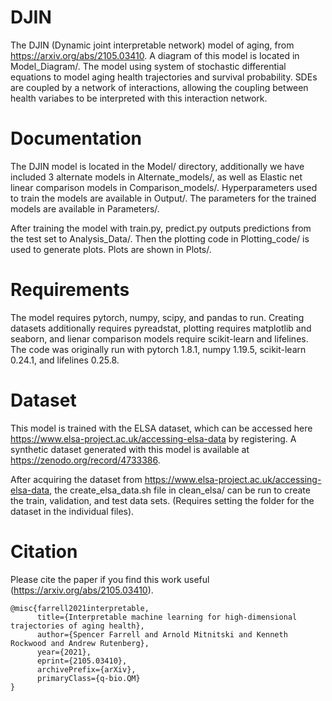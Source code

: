 # DJIN
The DJIN (Dynamic joint interpretable network) model of aging, from https://arxiv.org/abs/2105.03410. A diagram of this model is located in Model_Diagram/. The model using system of stochastic differential equations to model aging health trajectories and survival probability. SDEs are coupled by a network of interactions, allowing the coupling between health variabes to be interpreted with this interaction network.

# Documentation
The DJIN model is located in the Model/ directory, additionally we have included 3 alternate models in Alternate_models/, as well as Elastic net linear comparison models in Comparison_models/. Hyperparameters used to train the models are available in Output/. The parameters for the trained models are available in Parameters/.

After training the model with train.py, predict.py outputs predictions from the test set to Analysis_Data/. Then the plotting code in Plotting_code/ is used to generate plots. Plots are shown in Plots/.

# Requirements
The model requires pytorch, numpy, scipy, and pandas to run. Creating datasets additionally requires pyreadstat, plotting requires matplotlib and seaborn, and lienar comparison models require scikit-learn and lifelines. The code was originally run with pytorch 1.8.1, numpy 1.19.5, scikit-learn 0.24.1, and lifelines 0.25.8.

# Dataset
This model is trained with the ELSA dataset, which can be accessed here https://www.elsa-project.ac.uk/accessing-elsa-data by registering. A synthetic dataset generated with this model is available at https://zenodo.org/record/4733386.

After acquiring the dataset from https://www.elsa-project.ac.uk/accessing-elsa-data, the create_elsa_data.sh file in clean_elsa/ can be run to create the train, validation, and test data sets. (Requires setting the folder for the dataset in the individual files).

# Citation
Please cite the paper if you find this work useful (https://arxiv.org/abs/2105.03410).
```
@misc{farrell2021interpretable,
      title={Interpretable machine learning for high-dimensional trajectories of aging health}, 
      author={Spencer Farrell and Arnold Mitnitski and Kenneth Rockwood and Andrew Rutenberg},
      year={2021},
      eprint={2105.03410},
      archivePrefix={arXiv},
      primaryClass={q-bio.QM}
}
```